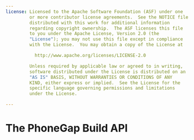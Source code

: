 ```yaml
---
license: Licensed to the Apache Software Foundation (ASF) under one
         or more contributor license agreements.  See the NOTICE file
         distributed with this work for additional information
         regarding copyright ownership.  The ASF licenses this file
         to you under the Apache License, Version 2.0 (the
         "License"); you may not use this file except in compliance
         with the License.  You may obtain a copy of the License at

           http://www.apache.org/licenses/LICENSE-2.0

         Unless required by applicable law or agreed to in writing,
         software distributed under the License is distributed on an
         "AS IS" BASIS, WITHOUT WARRANTIES OR CONDITIONS OF ANY
         KIND, either express or implied.  See the License for the
         specific language governing permissions and limitations
         under the License.

---
```


# The PhoneGap Build API

<!--

# API v1 Overview

The Adobe® PhoneGap™ Build API allows programmatic access to creating,
building, updating and downloading PhoneGap apps, using the PhoneGap
Build web service. It is designed for easy integration into IDEs,
shell scripts, app builders, and anywhere else.

This document covers version 1 of the API. If you the older release of
the API, please see [the version 0
documentation](/docs/api_version_0).

## API Documentation

* [Read API](/docs/read_api)
* [Write API](/docs/write_api)

## Authentication

Version 1 supports two forms of authentication: basic authentication
over HTTPS, or token authentication.

When using basic authentication, use your PhoneGap Build credentials
(username and password) to authenticate each request, in this way:

<pre><strong>$ curl -u andrew.lunny@nitobi.com https://build.phonegap.com/api/v1/me</strong></pre>
    {
        "created_at":"2010-10-12T19:10:16Z",
        "updated_at":"2010-11-29T19:58:00Z",
        "username":"alunny",
        "email":"andrew.lunny@nitobi.com"
    }

To use token authentication, use basic auth to post to `/token` with
your token request. You will receive a token as a response.

<pre><strong>$ curl -u andrew.lunny@nitobi.com -X POST -d "" https://build.phonegap.com/token</pre></strong>
    {
        "token":"ASTRINGTOKEN"
    }

You can then pass this token as a parameter for any call that you
make:

<pre><strong>$ curl https://build.phonegap.com/api/v1/me?auth_token=ASTRINGTOKEN</strong></pre>
    {
        "username":"alunny",
        "email":"andrew.lunny@nitobi.com"
    }

Both forms of authentication are supported. All unauthenticated
requests return a `401` (unauthorized) status code.

In all of the examples below, token authentication is used for
clarity.

<strong>Github users</strong>

Users who registered using Github authentication may not have PhoneGap
Build credentials, and therefore may not be able to use basic
authentication. To retrieve an authententication token for your
Github-linked account, go to Edit Account (top right in the site
navigation bar). Find the authentication tokens section, and there you
can obtain, as well as create, reset, or delete your token. Note that
resetting or deleting a token will invalidate any further requests
using the previous token.

## JSON

All successful requests return either a JSON-encoded string or a
binary file. All failing requests return a JSON-encoded string of the
following form (with an appropriate status code):

    {
        "error":"some error message"
    }

When using the API, check the status code returned; if it's not 200,
check the error field on the parsed response, a la:

    if (res.status != 200)
        console.log(JSON.parse(res.body).error)

As is standard in HTTP, a 4xx status indicates an error with the
request, while a 5xx status indicates an error on our servers. Please
check [our support forums](http://community.phonegap.com) if you get a
500 error, or if you receive an unexpected 400 error.

## JSONP

JSONP access is available for PhoneGap Build developers: just add a
`callback` parameter to your requests, and the JSONP response body
will be wrapped in that function:

<pre><strong>$ curl https://build.phonegap.com/api/v1/me?auth_token=ASTRINGTOKEN&callback=exec</strong></pre>
    exec({
        "username":"alunny",
        "email":"andrew.lunny@nitobi.com"
    })

This allows you to access the PhoneGap Build API through regular old
`<script>` tags. [More information about
JSONP](http://en.wikipedia.org/wiki/JSONP).

## HATEOAS

The PhoneGap Build API v1 tries to use __Hypermedia as the Engine of
Application State ([HATEOAS](http://en.wikipedia.org/wiki/HATEOAS))__
as much as possible. For an application developer, this should mean
that you can hit the source of the api - `/api/v1` - and then follow
the `link` attributes of the nested resources to navigate the
application, without having knowledge of the other routes within your
application.

The home resource for the API v1 is the same as the `/me` resource - a
representation of the current user.

# API v0

<section class="module">

## Version 0

Version 0 (v0) of the API is a preview release for the beta version of
PhoneGap Build. Although we are keeping this release online for
existing clients, it will not receive any further updates. If you are
developing a new application to access PhoneGap Build, use [the latest
version of the API (currently v1)](/docs/api).

### Authentication

v0 currently authenticates through HTTPS with basic authentication. We
are investigating other authentication options, particularly for
allowing users to authorize apps/dev tools with their PhoneGap Build
credentials (the present author favors OAuth 2).

All unauthenticated requests return a `401` (unauthorized) status
code.

</section>
<section class="module">

## JSON

All successful requests return either a JSON-encoded string or a
binary file. All failing requests return a JSON-encoded string of the
following form (with an appropriate status code):

    {"error":"some error message"}

When using the API, check the status code returned; if it's not 200,
check the error field on the parsed response, a la:

    if (res.status != 200)
        console.log(JSON.parse(res.body).error)

</section>

# API Docs

<section class="module">

## Read API

### GET https://build.phonegap.com/api/v0/me

Get a JSON-encoded representation of the authenticated user.

<pre><strong>$ curl -u andrew.lunny@nitobi.com https://build.phonegap.com/api/v0/me</strong></pre>
    {"created_at":"2010-10-12T19:10:16Z","updated_at":"2010-11-29T19:58:00Z",
      "username":"alunny","email":"andrew.lunny@nitobi.com"}

### GET https://build.phonegap.com/api/v0/apps

Get a JSON-encoded representation of the authenticated user's apps.

<pre><strong>$ curl -u andrew.lunny@nitobi.com https://build.phonegap.com/api/v0/apps</strong></pre>
    [{"created_at":"2010-11-09T20:36:58Z","title":"alunny's Amazing App",
      "updated_at":"2010-11-23T22:53:12Z","symbian_status":"symbian complete",
      "repo_url":"http://github.com/alunny/phonegap-start.git",
      "blackberry_status":"blackberry pending","android_status":"complete",
      "webos_status":"compiling webos project","id":50,"icon":"icon.png",
      "version":99.999,"package":"com.alunny.amazing","person_id":1,
      "desc":"An Amazing app by alunny"},
      {"created_at":"2010-11-23T00:16:04Z","title":"New Title",
      "updated_at":"2010-11-26T21:11:55Z","symbian_status":"symbian complete",
      "repo_url":null,"blackberry_status":"pending","android_status":"pending",
      "webos_status":"webos complete","id":52,"icon":null,"version":null,
      "package":null,"person_id":1,"desc":null},
      {"created_at":"2010-11-27T00:39:57Z","title":"Docco App",
      "updated_at":"2010-11-27T00:39:59Z","symbian_status":"symbian complete",
      "repo_url":null,"blackberry_status":"pending","android_status":"error",
      "webos_status":"webos complete","id":53,"icon":null,"version":null,
      "package":null,"person_id":1,"desc":null}]

### GET https://build.phonegap.com/api/v0/apps/:id

Get a JSON-encoded representation of a single app (belonging to the
authenticated user).

<pre><strong>$ curl -u andrew.lunny@nitobi.com https://build.phonegap.com/api/v0/apps/50</strong></pre>
    {"created_at":"2010-11-09T20:36:58Z","title":"alunny's Amazing App",
     "updated_at":"2010-11-23T22:53:12Z","symbian_status":"symbian complete",
     "repo_url":"http://github.com/alunny/phonegap-start.git",
     "blackberry_status":"blackberry pending","android_status":"error",
     "webos_status":"compiling webos project","id":50,"icon":"icon.png",
     "version":99.999,"package":"com.alunny.amazing","person_id":1,
     "desc":"An Amazing app by alunny"}

If the app does not exist or belongs to another user, an error message
is returned with status code `404`:

<pre><strong>$ curl -u andrew.lunny@nitobi.com https://build.phonegap.com/api/v0/apps/54</strong></pre>
    {"error":"app #54 not available"}

### GET https://build.phonegap.com/api/v0/apps/:id/:icon

Get the icon file of an app.

<pre><strong>$ curl -u andrew.lunny@nitobi.com https://build.phonegap.com/api/v0/apps/50/icon &gt; icon.png</strong></pre>

If there's no icon available, an error message is returned with status
code `404`:

<pre><strong>$ curl -u andrew.lunny@nitobi.com https://build.phonegap.com/api/v0/apps/52/icon</strong></pre>
    {"error":"No icon available for app #52"}

### GET https://build.phonegap.com/api/v0/apps/:id/:platform

Download the app package for the given platform; available platforms
right now are `android`, `blackberry`, `symbian` and `webos`.

The request actually returns a redirect to the app package
itself--ensure your API client follows redirects to download the app.

<pre><strong>$ curl -Lu andrew.lunny@nitobi.com https://build.phonegap.com/api/v0/apps/50/android &gt; app_50.apk</strong></pre>

If the app package (for the specified platform) is unavailable, an
error message is returned with status code `404`:

<pre><strong>$ curl -u andrew.lunny@nitobi.com https://build.phonegap.com/api/v0/apps/52/android</strong></pre>
    {"error":"App #52 for android error"}

### GET https://build.phonegap.com/api/v0/keys/

Get a list of signing keys that have been uploaded to build

<pre><strong>$ curl -u andrew.lunny@nitobi.com https://build.phonegap.com/api/v0/keys/</strong></pre>
    {"ios":[{"title":"Test Key","updated_at":"2011-07-07T15:51:23-07:00",
    "id":2,"mobile_provision":"test.mobileprovision",
    "cert_name":"Certificates.p12"}],"blackberry":[],"android":[]}

If no keys have been uploaded the following will be returned

    {"ios":[],"blackberry":[],"android":[]}

To get a specific platform's keys use

<pre><strong>$ curl -u andrew.lunny@nitobi.com https://build.phonegap.com/api/v0/keys/:platform</strong></pre>

If the app does not exist or belongs to another user, an error message
is returned with status code `404`:

</section>
<section class="module">

## Write API

### POST https://build.phonegap.com/api/v0/apps

Create a new app. Requires a title parameter to be passed, and either
the URL of a public git/svn repository, or an `index.html` or project
zip file to be sent.

With a repo_url:

<pre><strong>$ curl -u andrew.lunny@nitobi.com -d 'data={"title":"New App","repo":"http://github.com/alunny/phonegap-start.git"}' \
  https://build.phonegap.com/api/v0/apps</strong></pre>
    {"created_at":"2010-11-29T21:13:26Z","title":"alunny's Amazing App",
    "updated_at":"2010-11-29T21:13:26Z","symbian_status":"pending",
    "repo_url":"http://github.com/alunny/phonegap-start.git",
    "blackberry_status":"pending","android_status":"pending",
    "webos_status":"pending","id":55,"icon":"icon.png","version":"99.999",
    "package":"com.alunny.amazing","person_id":1,
    "desc":"An Amazing app by alunny"}

With a file (note that if you're using curl, you'll want the `-F`
option, not `-d`):

<pre><strong>$ curl -F file=@index.html -F 'data={"title":"Another App"}' -u andrew.lunny@nitobi.com \
  https://build.phonegap.com/api/v0/apps</strong></pre>
    {"created_at":"2010-11-29T21:52:32Z","title":"Another App",
    "updated_at":"2010-11-29T21:52:32Z","symbian_status":"pending",
    "repo_url":null,"blackberry_status":"pending","android_status":"pending",
    "webos_status":"pending","id":56,"icon":null,"version":null,
    "package":null,"person_id":1,"desc":null}

Again, JSON errors if anything goes wrong:

<pre><strong>$ curl -u andrew.lunny@nitobi.com -d 'data={"title":"New App"}' https://build.phonegap.com/api/v0/apps</strong></pre>
    {"error":"Need either a repo url or a file"}

An error with the request returns status code `400` (bad request) -
the JSON string details what changes have to be made. If status code
`500` is returned, an internal error has occurred - please contact us
about this request.

### POST https://build.phonegap.com/api/v0/apps/:id/:icon

Set an icon file for the given app:

<pre><strong>$ curl -F file=@icon.png -u andrew.lunny@nitobi.com https://build.phonegap.com/api/v0/apps/56/icon</strong></pre>
    {"created_at":"2010-11-29T21:52:32Z","title":"Another App",
    "updated_at":"2010-11-29T22:24:26Z","symbian_status":"symbian complete",
    "repo_url":null,"blackberry_status":"pending","android_status":"pending",
    "webos_status":"webos complete","id":56,"icon":"icon.png",
    "version":null,"package":null,"person_id":1,"desc":null}

A JSON error with status code `400` is returned if there is an error
in the request.

### POST https://build.phonegap.com/api/v0/apps/:id/push

Update the current app from its source repo - designed, among other
things, to work with [Github's post-receive
hooks](http://help.github.com/post-receive-hooks/)
functionality. Right now, the post data is ignored - I'm including
some dummy data so curl agrees to set a Content-Length header.

<pre><strong>$ curl -X POST -d data=dummy -u andrew.lunny@nitobi.com https://build.phonegap.com/api/v0/apps/55/push</strong></pre>
    {"created_at":"2010-11-29T21:13:26Z","title":"alunny's Amazing App",
    "updated_at":"2010-11-29T22:28:33Z","symbian_status":"pending",
    "repo_url":"http://github.com/alunny/phonegap-start.git",
    "blackberry_status":"pending","android_status":"pending",
    "webos_status":"pending","id":55,"icon":"icon.png","version":99.999,
    "package":"com.alunny.amazing","person_id":1,
    "desc":"An Amazing app by alunny"}

If the app is not associated with a repository, status code `400` is
returned. If the app cannot be found, status code `404` is
returned. If there is an internal error, `500` is returned:

<pre><strong>$ curl -X POST -d data=dummy -u andrew.lunny@nitobi.com https://build.phonegap.com/api/v0/apps/56/push</strong></pre>
    {"error":"app #56 is not repo backed"}

### PUT https://build.phonegap.com/api/v0/apps/:id

Update the meta-data associated with your app:

<pre><strong>$ curl -u andrew.lunny@nitobi.com -X PUT -d 'data={"title":"New Title"}' \
  https://build.phonegap.com/api/v0/apps/56</strong></pre>
    {"created_at":"2010-11-29T21:52:32Z","title":"New Title",
    "updated_at":"2010-11-29T22:37:44Z","symbian_status":"pending",
    "repo_url":null,"blackberry_status":"pending","android_status":"pending",
    "webos_status":"pending","id":56,"icon":"icon.png","version":null,
    "package":null,"person_id":1,"desc":null}

Status code `400` is returned if the post data cannot be parsed.

### POST https://build.phonegap.com/api/v0/keys/:platform

Upload a key for application signing

#### IOS Example

The password field is optional if the key requires one.

The following example:

<pre><strong>$ curl -F profile_file=@example.mobileprovision -F cert_file=@example.p12 -F 'data={"title":"Example Key", "password":"test"}' -u andrew.lunny@nitobi.com http://build.phonegap.com/api/v0/keys/ios/</pre></strong>

Will produce a response similar to:

    {"title":"Example Key","updated_at":"2011-07-08T10:27:01-07:00",
    "id":3,"cert_name":"example.p12","mobile_provision":"example.mobileprovision"}

#### Android Example

The following example:

<pre><strong>$ curl -F key_file=@example.keystore -F 'data={"title":"Example Key","alias":"example alias", "key_pw":"test", "keystore_pw":"test"}' -u andrew.lunny@nitobi.com http://build.phonegap.com/api/v0/keys/android/</pre></strong>

Will produce a response similar to:

    {"title":"Example Key","updated_at":"2011-07-08T14:07:09-07:00","id":1}

#### Blackberry Example

The following example:

<pre><strong>curl -F csk_file=@example.csk -F db_'data={"title":"example key", "password":"test"}' -u andrew.lunny@nitobi.com http://build.phonegap.com/api/v0/keys/blackberry/</pre></strong>

Will produce a response similar to:

    {"title":"example key","updated_at":"2011-07-08T10:48:18-07:00","id":1}

If the app does not exist or belongs to another user, an error message
is returned with status code `404`:

### DELETE https://build.phonegap.com/api/v0/apps/:id

Delete the app. Sad to see you go :(

<pre><strong>$ curl -u andrew.lunny@nitobi.com -X DELETE https://build.phonegap.com/api/v0/apps/56</strong></pre>
    {"success":"app #56 destroyed"}

Again, `404` error if the app cannot be found.

</section>


# Read API V1

This document is part of the Adobe® PhoneGap™ Build API V1
documentation; see also:

* [API Overview](/docs/api)
* [Write API](/docs/write_api)

Please note that example responses have been formatted for increased
legibility; actual JSON responses will not have significant
whitespace.

### GET https://build.phonegap.com/api/v1/me

Get a JSON-encoded representation of the authenticated user, as well
as a listing of associated resources.

This should be the starting point for applications traversing the
PhoneGap Build API. It is aliased to
`https://build.phonegap.com/api/v1`.

<pre><strong>$ curl -u andrew.lunny@nitobi.com https://build.phonegap.com/api/v1/me</strong></pre>
    {   
        "id": 1,
        "username":"alunny",
        "email":"andrew.lunny@nitobi.com",
        "apps": {
            "id": 2,
            "link": "/api/v1/apps",
            "all": [
                {
                    "title": "A Single App",
                    "role": "owner",
                    "link": "/api/v1/apps/1234"
                }
            ]
        },
        "keys": {
            "ios": {
                "all":[
                    {
                        "id": 34,
                        "default":true,
                        "title": "iOS Development Key",
                        "link": "/api/v1/keys/ios/34"
                    },
                    {
                        "id": 82,
                        "default":false,
                        "title": "iOS Distribution Key",
                        "link": "/api/v1/keys/ios/82"
                    }
                ],
                "link":"/api/v1/keys/ios"
            },
            "blackberry": {
                "all":[
                    {
                        "id": 12,
                        "default":false,
                        "title": "My BlackBerry Key",
                        "link": "/api/v1/keys/blackberry/12"
                    }
                ],
                "link":"/api/v1/keys/blackberry"
            },
            "android": {
                "all":[
                    {
                        "id": 56,
                        "default":false,
                        "title": "Android Release Certificate",
                        "link": "/api/v1/keys/android/56"
                    }
                ],
                "link":"/api/v1/keys/android"
            },
            "link": "/api/v1/keys"
        },
        "link": "/api/v1/me"
    }

### GET https://build.phonegap.com/api/v1/apps

Get a JSON-encoded representation of the authenticated user's apps.

API clients can follow the `link` attribute for each app to get
further details, including the associated signing keys and
collaborators.

<pre><strong>$ curl -u andrew.lunny@nitobi.com https://build.phonegap.com/api/v1/apps</strong></pre>
    {
        "apps":[
            {
                "title":"My Index",
                "id":1,
                "package":"com.my.index",
                "version":"0.0.1",
                "repo":null,
                "description":"An Index of My Applications",
                "debug":false,
                "private":true,
                "link":"/api/v1/apps/1",
                "build_count":4,
                "phonegap_version":"2.9.0",
                "hydrates":false,
                "status":{
                    "android":"complete",
                    "blackberry":"error",
                    "ios":null,
                    "symbian":"complete",
                    "webos":"pending",
                    "winphone":"pending"
                },
                "download":{
                    "android":"/api/v1/apps/1/android",
                    "symbian":"/api/v1/apps/1/symbian"
                },
                "error":{
                    "blackberry":"invalid widget archive"
                },
                "icon":{
                    "filename":"icon.png",
                    "link":"/api/v1/apps/1/icon"
                },
                "role":"admin"
            },
            {
                "title":"PhoneGap: Getting Started",
                "id":2,
                "package":"com.phonegap.getting.started",
                "version":"1.0.0",
                "repo":"https://github.com/phonegap/phonegap-start.git",
                "description":"A template for getting started with
                        PhoneGap development and build.phonegap.com",
                "debug":false,
                "private":true,
                "link":"/api/v1/apps/2",
                "build_count":12,
                "status": {
                    "android":"complete",
                    "blackberry":"complete",
                    "ios":"complete",
                    "symbian":"complete",
                    "webos":"complete",
                    "winphone":"complete"
                },
                "download":{
                    "android":"/api/v1/apps/1/android",
                    "blackberry":"/api/v1/apps/1/blackberry",
                    "ios":"/api/v1/apps/1/ios",
                    "symbian":"/api/v1/apps/1/symbian",
                    "webos":"/api/v1/apps/1/webos",
                    "winphone":"/api/v1/apps/1/winphone"
                },
                "error":{},
                "icon":{
                    "filename":"big-icon.png",
                    "link":"/api/v1/apps/2/icon"
                },
                "role":"admin"
            }
        ],
        "link":"/api/v1/apps"
    }

### GET https://build.phonegap.com/api/v1/apps/:id

Get a JSON-encoded representation of a particular app, if the
authenticated user has permission to access it.

In addition to the fields provided in the list of all apps, this detail view includes:

* `keys`: all of the keys that the app is currently being built
  with. This will include the owner's default key for a platform, if
  selected

* `collaborators`: each person who has access to this app, along with
  their role, if the authenticated user is the owner of the
  app. Collaborators who are registered with PhoneGap Build are listed
  under `active`; collaborators you have invited who have not yet
  created an account are listed as `pending`.

<pre><strong>$ curl -u andrew.lunny@nitobi.com https://build.phonegap.com/api/v1/apps/2</strong></pre>
    {
        "title":"PhoneGap: Getting Started",
        "id":2,
        "package":"com.phonegap.getting.started",
        "version":"1.0.0",
        "repo":"https://github.com/phonegap/phonegap-start.git",
        "description":"A template for getting started with
                PhoneGap development and build.phonegap.com",
        "debug":false,
        "private":true,
        "link":"/api/v1/apps/2",
        "build_count":12,
        "status": {
            "android":"complete",
            "blackberry":"complete",
            "ios":"complete",
            "symbian":"complete",
            "webos":"complete",
            "winphone":"complete"
        },
        "download":{
            "android":"/api/v1/apps/1/android",
            "blackberry":"/api/v1/apps/1/blackberry",
            "ios":"/api/v1/apps/1/ios",
            "symbian":"/api/v1/apps/1/symbian",
            "webos":"/api/v1/apps/1/webos",
            "winphone":"/api/v1/apps/1/winphone"
        },
        "error":{},
        "icon":{
            "filename":"big-icon.png",
            "link":"/api/v1/apps/2/icon"
        },
        "role":"admin",
        "keys":{},
        "collaborators":{
            "link":"/api/v1/apps/9/collaborators",
            "active":[
                {
                    "id":9,
                    "person":"andrew.lunny@nitobi.com",
                    "role":"admin",
                    "link":"/api/v1/apps/9/collaborators/9"
                },
                {
                    "id":13,
                    "person":"foo@bar.com",
                    "role":"developer",
                    "link":"/api/v1/apps/9/collaborators/13"
                }
            ],
            "pending":[
                {
                    "person":"nobody@nitobi.com",
                    "role":"tester"
                }
            ]
        }
    }

If the app does not exist, or you do not have access to it, an error
message is returned with status code `404`:

<pre><strong>$ curl -u andrew.lunny@nitobi.com https://build.phonegap.com/api/v1/apps/520394</strong></pre>
    {
        "error":"app #54 not available"
    }

### GET https://build.phonegap.com/api/v1/apps/:id/icon

Get the main icon associated with an app - this is either the biggest
icon specified in your `config.xml` file, or an icon you have uploaded
through the API or the PhoneGap Build web interface.

In the successful case, this API method will return a 302 redirect to
the icon file - the actual body of the response will point to the
resource in question:

<pre><strong>$ curl -u andrew.lunny@nitobi.com https://build.phonegap.com/api/v1/apps/2/icon</strong></pre>
    {
        "location":""http://s3.amazonaws.com/build.phonegap.com/some-long-guid/icon.png"
    }

If your api client can follow redirects, you can save the response as
a `png` file (with curl, this is done through the `-L` option).

<pre><strong>$ curl -Lu andrew.lunny@nitobi.com https://build.phonegap.com/api/v1/apps/2/icon > ~/my-icon.png</strong></pre>

If there's no icon available, an error message is returned with status
code 404:

<pre><strong>$ curl -u andrew.lunny@nitobi.com https://build.phonegap.com/api/v0/apps/52/icon</strong></pre>

    {
        "error":"No icon available for app #52"
    }

### GET https://build.phonegap.com/api/v1/apps/:id/:platform

Download the app package for the given platform; available platforms
are `android`, `blackberry`, `ios`, `symbian`, `webos` and `winphone`.

In the successful case, this API method will return a 302 redirect to
the application binary - the actual body of the response will point to
the resource's correct location:

<pre><strong>$ curl -Lu andrew.lunny@nitobi.com https://build.phonegap.com/api/v1/apps/50/android</strong></pre>
    {
        "location":""http://s3.amazonaws.com/build.phonegap.com/some-long-guid/app.apk"
    }

If your api client can follow redirects, you can save the response
directly:

<pre><strong>$ curl -Lu andrew.lunny@nitobi.com https://build.phonegap.com/api/v1/apps/50/android > app_50.apk</strong></pre>

If you are downloading directly, be sure you have the right extension
for the file you're downloading:

* `apk` for Android
* `ipa` for iOS
* `ipk` for webOS
* `jad` for unsigned BlackBerry builds; `zip` if you've uploaded your BlackBerry signing keys
* `wgz` for Symbian
* `xap` for Windows Phone

If the app package (for the specified platform) is unavailable, an
error message is returned with status code `404`:

<pre><strong>$ curl -u andrew.lunny@nitobi.com https://build.phonegap.com/api/v1/apps/52/android</strong></pre>
    {
        "error":"app #52 download unavailable for android"
    }

### GET https://build.phonegap.com/api/v1/keys

Get a JSON-encoded list of all the signing keys associated with your
account.

This returns a short listing of all the associated keys--it's very
similar to the list you'll see when requesting `/api/v1/me`

<pre><strong>$ curl -u andrew.lunny@nitobi.com https://build.phonegap.com/api/v1/keys</strong></pre>
    {
        "keys":{
            "ios":{
                "all":[
                    {
                        "id":8,
                        "title":"My Dev Certificate",
                        "default":false,
                        "cert_name":"My_Dev_Cert.p12",
                        "provision":"My_Devices.mobileprovision",
                        "link":"/api/v1/keys/ios/8",
                        "role":"developer",
                        "locked":true
                    }
                ],
                "link":"/api/v1/keys/ios"
            },
            "blackberry":{
                "all":[
                    {
                        "id":6,
                        "title":"I make bb apps too",
                        "default":false,
                        "link":"/api/v1/keys/blackberry/1",
                        "locked":true
                    }
                ],
                "link":"/api/v1/keys/blackberry"
            },
            "android":{
                "all":[
                    {
                        "id":1,
                        "title":"Android Release Key",
                        "default":false,
                        "alias":"release",
                        "link":"/api/v1/keys/android/1",
                        "locked":true
                    }
                ],
                "link":"/api/v1/keys/android"
            }
        },
        "link":"/api/v1/keys"
    }

### GET https://build.phonegap.com/api/v1/keys/:platform

Get a JSON-encoded list of all the signing keys associated with your
account, for a specific platform. That platform can be one of `ios`,
`android`, or `blackberry`.

<pre><strong>$ curl -u andrew.lunny@nitobi.com https://build.phonegap.com/api/v1/keys/ios</strong></pre>
    {
        "keys":[
            {
                "id":8,
                "title":"My Dev Certificate",
                "default":false,
                "cert_name":"My_Dev_Cert.p12",
                "provision":"My_Devices.mobileprovision"
                "link":"/api/v1/keys/ios/8",
                "role":"developer",
                "locked":true
            }
        ],
        "link":"/api/v1/keys/ios"
    }

<pre><strong>$ curl -u andrew.lunny@nitobi.com https://build.phonegap.com/api/v1/keys/android</strong></pre>
    {
        "keys":[
            {
                "id":1,
                "title":"Android Release Key",
                "default":false,
                "alias":"releasing",
                "link":"/api/v1/keys/android/1",
                "locked":true
            }
        ],
        "link":"/api/v1/keys/android"
    }

<pre><strong>$ curl -u andrew.lunny@nitobi.com https://build.phonegap.com/api/v1/keys/blackberry</strong></pre>
    {
        "keys":[
            {
                "id":1,
                "title":"I make bb apps too",
                "default":false,
                "link":"/api/v1/keys/blackberry/1",
                "locked":true
            }
        ],
        "link":"/api/v1/keys/blackberry"
    }

### GET https://build.phonegap.com/api/v1/keys/:platform/:id

Get a JSON-encoded representation of a single signing key.

<pre><strong>$ curl -u andrew.lunny@nitobi.com https://build.phonegap.com/api/v1/keys/ios/8</strong></pre>
    {
        "id":8,
        "title":"My Dev Certificate",
        "default":false,
        "cert_name":"My_Dev_Cert.p12",
        "provision":"My_Devices.mobileprovision"
        "link":"/api/v1/keys/ios/8",
        "role":"developer",
        "locked":true
    }

<pre><strong>$ curl -u andrew.lunny@nitobi.com https://build.phonegap.com/api/v1/keys/android/1</strong></pre>
    {
        "id":1,
        "title":"Android Release Key",
        "default":false,
        "alias":"releasing",
        "link":"/api/v1/keys/android/1",
        "locked":true
    }

<pre><strong>$ curl -u andrew.lunny@nitobi.com https://build.phonegap.com/api/v1/keys/blackberry/1</strong></pre>
    {
        "id":1,
        "title":"I make bb apps too",
        "default":false,
        "link":"/api/v1/keys/blackberry/1",
        "locked":true
    }

If the requested key is not available, then a 404 status is returned,
along with the error message as JSON:


<pre><strong>$ curl -u andrew.lunny@nitobi.com https://build.phonegap.com/api/v1/keys/ios/8989898</strong></pre>
    {
        "error":"could not find ios key #8989898"
    }


-->
